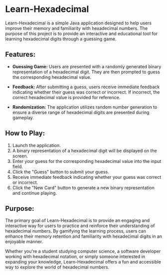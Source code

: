 # Learn-Hexadecimal

Learn-Hexadecimal is a simple Java application designed to help users improve their memory and familiarity with hexadecimal numbers. The purpose of this project is to provide an interactive and educational tool for learning hexadecimal digits through a guessing game.

## Features:

- **Guessing Game:** Users are presented with a randomly generated binary representation of a hexadecimal digit. They are then prompted to guess the corresponding hexadecimal value.
  
- **Feedback:** After submitting a guess, users receive immediate feedback indicating whether their guess was correct or incorrect. If incorrect, the correct hexadecimal value is provided for reference.

- **Randomization:** The application utilizes random number generation to ensure a diverse range of hexadecimal digits are presented during gameplay.

## How to Play:

1. Launch the application.
2. A binary representation of a hexadecimal digit will be displayed on the screen.
3. Enter your guess for the corresponding hexadecimal value into the input field.
4. Click the "Guess" button to submit your guess.
5. Receive immediate feedback indicating whether your guess was correct or incorrect.
6. Click the "New Card" button to generate a new binary representation and continue playing.

## Purpose:

The primary goal of Learn-Hexadecimal is to provide an engaging and interactive way for users to practice and reinforce their understanding of hexadecimal numbers. By gamifying the learning process, users can enhance their memory retention and familiarity with hexadecimal digits in an enjoyable manner.

Whether you're a student studying computer science, a software developer working with hexadecimal notation, or simply someone interested in expanding your knowledge, Learn-Hexadecimal offers a fun and accessible way to explore the world of hexadecimal numbers.
